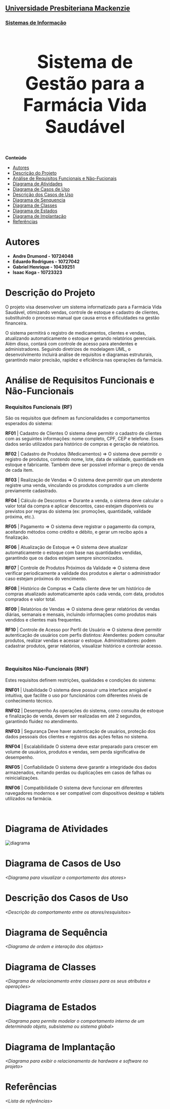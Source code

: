 <h2><a href= "https://www.mackenzie.br">Universidade Presbiteriana Mackenzie</a></h2>
<h3><a href= "https://www.mackenzie.br/graduacao/sao-paulo-higienopolis/sistemas-de-informacao">Sistemas de Informação</a></h3>


<font size="+12"><center>
<h3>Sistema de Gestão para a Farmácia Vida Saudável</h3>
</center></font>

**Conteúdo**

- [Autores](#nome-alunos)
- [Descrição do Projeto](#introdução-do-projeto)
- [Análise de Requisitos Funcionais e Não-Fucionais](#descrição-dos-requisitos)
- [Diagrama de Atividades](#diagrama-de-atividades) 
- [Diagrama de Casos de Uso](#diagrama-de-comportamento-atores)
- [Descrição dos Casos de Uso](#descrição-das-funcões)
- [Diagrama de Senquencia](#diagrama-de-ordem-interações)
- [Diagrama de Classes](#diagrama-orientado-objetos)
- [Diagrama de Estados](#diagrama-estrutura-componente)
- [Diagrama de Implantação](#diagrama-de-hardware-software)
- [Referências](#referências)


# Autores

* <b>Andre Drumond - 10724048</b>
* <b>Eduardo Rodrigues - 10727042</b>
* <b>Gabriel Henrique - 10439251</b>
* <b>Isaac Koga - 10723323</b>


# Descrição do Projeto

O projeto visa desenvolver um sistema informatizado para a Farmácia Vida Saudável, otimizando vendas, controle de estoque e cadastro de clientes, substituindo o processo manual que causa erros e dificuldades na gestão financeira. 

O sistema permitirá o registro de medicamentos, clientes e vendas, atualizando automaticamente o estoque e gerando relatórios gerenciais. Além disso, contará com controle de acesso para atendentes e administradores. Seguindo diretrizes de modelagem UML, o desenvolvimento incluirá análise de requisitos e diagramas estruturais, garantindo maior precisão, rapidez e eficiência nas operações da farmácia.

# Análise de Requisitos Funcionais e Não-Funcionais
<h3>Requisitos Funcionais (RF)</h3>

São os requisitos que definem as funcionalidades e comportamentos esperados do sistema: 

<b>RF01</b> | Cadastro de Clientes O sistema deve permitir o cadastro de clientes com as seguintes informações: nome completo, CPF, CEP e telefone. Esses dados serão utilizados para histórico de compras e geração de relatórios. 

<b>RF02</b> | Cadastro de Produtos (Medicamentos) => O sistema deve permitir o registro de produtos, contendo nome, lote, data de validade, quantidade em estoque e fabricante. Também deve ser possível informar o preço de venda de cada item. 

<b>RF03</b> | Realização de Vendas => O sistema deve permitir que um atendente registre uma venda, vinculando os produtos comprados a um cliente previamente cadastrado. 

<b>RF04</b> | Cálculo de Descontos => Durante a venda, o sistema deve calcular o valor total da compra e aplicar descontos, caso estejam disponíveis ou previstos por regras do sistema (ex: promoções, quantidade, validade próxima, etc.). 

<b>RF05</b> | Pagamento => O sistema deve registrar o pagamento da compra, aceitando métodos como crédito e débito, e gerar um recibo após a finalização. 

<b>RF06</b> | Atualização de Estoque => O sistema deve atualizar automaticamente o estoque com base nas quantidades vendidas, garantindo que os dados estejam sempre sincronizados. 

<b>RF07</b> | Controle de Produtos Próximos da Validade => O sistema deve verificar periodicamente a validade dos produtos e alertar o administrador caso estejam próximos do vencimento. 

<b>RF08</b> | Histórico de Compras => Cada cliente deve ter um histórico de compras atualizado automaticamente após cada venda, com data, produtos comprados e valor total. 

<b>RF09</b> | Relatórios de Vendas => O sistema deve gerar relatórios de vendas diárias, semanais e mensais, incluindo informações como produtos mais vendidos e clientes mais frequentes. 

<b>RF10</b> | Controle de Acesso por Perfil de Usuário => O sistema deve permitir autenticação de usuários com perfis distintos: Atendentes: podem consultar produtos, realizar vendas e acessar o estoque. Administradores: podem cadastrar produtos, gerar relatórios, visualizar histórico e controlar acesso. 


</br>
<h3>Requisitos Não-Funcionais (RNF)</h3> 

Estes requisitos definem restrições, qualidades e condições do sistema: 

<b>RNF01</b> | Usabilidade O sistema deve possuir uma interface amigável e intuitiva, que facilite o uso por funcionários com diferentes níveis de conhecimento técnico. 

<b>RNF02</b> | Desempenho As operações do sistema, como consulta de estoque e finalização de venda, devem ser realizadas em até 2 segundos, garantindo fluidez no atendimento. 

<b>RNF03</b> | Segurança Deve haver autenticação de usuários, proteção dos dados pessoais dos clientes e registros das ações feitas no sistema. 

<b>RNF04</b> | Escalabilidade O sistema deve estar preparado para crescer em volume de usuários, produtos e vendas, sem perda significativa de desempenho. 

<b>RNF05</b> | Confiabilidade O sistema deve garantir a integridade dos dados armazenados, evitando perdas ou duplicações em casos de falhas ou reinicializações. 

<b>RNF06</b> | Compatibilidade O sistema deve funcionar em diferentes navegadores modernos e ser compatível com dispositivos desktop e tablets utilizados na farmácia.


</br>

# Diagrama de Atividades

<img src="diagrama.png" alt="diagrama">


# Diagrama de Casos de Uso

*&lt;Diagrama para visualizar o comportamento dos atores&gt;*

# Descrição dos Casos de Uso

*&lt;Descrição do comportamento entre os atores/resquisitos&gt;*

# Diagrama de Sequência

*&lt;Diagrama de ordem e interação dos objetos&gt;*

# Diagrama de Classes

*&lt;Diagrama de relacionamento entre classes para os seus atributos e operações&gt;*

# Diagrama de Estados

*&lt;Diagrama para permite modelar o comportamento interno de um determinado objeto, subsistema ou sistema global&gt;*

# Diagrama de Implantação

*&lt;Diagrama para exibir o relacionamento de hardware e software no projeto&gt;*

# Referências

*&lt;Lista de referências&gt;*
